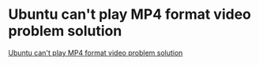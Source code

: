 # Ubuntu can't play MP4 format video problem solution
[Ubuntu can't play MP4 format video problem solution](https://aiwithcloud.com/2022/09/15/ubuntu_cant_play_mp4_format_video_problem_solution/)